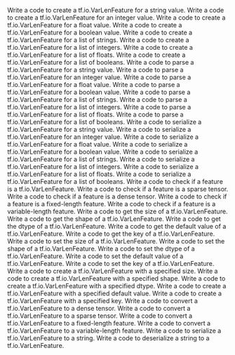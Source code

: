 Write a code to create a tf.io.VarLenFeature for a string value.
Write a code to create a tf.io.VarLenFeature for an integer value.
Write a code to create a tf.io.VarLenFeature for a float value.
Write a code to create a tf.io.VarLenFeature for a boolean value.
Write a code to create a tf.io.VarLenFeature for a list of strings.
Write a code to create a tf.io.VarLenFeature for a list of integers.
Write a code to create a tf.io.VarLenFeature for a list of floats.
Write a code to create a tf.io.VarLenFeature for a list of booleans.
Write a code to parse a tf.io.VarLenFeature for a string value.
Write a code to parse a tf.io.VarLenFeature for an integer value.
Write a code to parse a tf.io.VarLenFeature for a float value.
Write a code to parse a tf.io.VarLenFeature for a boolean value.
Write a code to parse a tf.io.VarLenFeature for a list of strings.
Write a code to parse a tf.io.VarLenFeature for a list of integers.
Write a code to parse a tf.io.VarLenFeature for a list of floats.
Write a code to parse a tf.io.VarLenFeature for a list of booleans.
Write a code to serialize a tf.io.VarLenFeature for a string value.
Write a code to serialize a tf.io.VarLenFeature for an integer value.
Write a code to serialize a tf.io.VarLenFeature for a float value.
Write a code to serialize a tf.io.VarLenFeature for a boolean value.
Write a code to serialize a tf.io.VarLenFeature for a list of strings.
Write a code to serialize a tf.io.VarLenFeature for a list of integers.
Write a code to serialize a tf.io.VarLenFeature for a list of floats.
Write a code to serialize a tf.io.VarLenFeature for a list of booleans.
Write a code to check if a feature is a tf.io.VarLenFeature.
Write a code to check if a feature is a sparse tensor.
Write a code to check if a feature is a dense tensor.
Write a code to check if a feature is a fixed-length feature.
Write a code to check if a feature is a variable-length feature.
Write a code to get the size of a tf.io.VarLenFeature.
Write a code to get the shape of a tf.io.VarLenFeature.
Write a code to get the dtype of a tf.io.VarLenFeature.
Write a code to get the default value of a tf.io.VarLenFeature.
Write a code to get the key of a tf.io.VarLenFeature.
Write a code to set the size of a tf.io.VarLenFeature.
Write a code to set the shape of a tf.io.VarLenFeature.
Write a code to set the dtype of a tf.io.VarLenFeature.
Write a code to set the default value of a tf.io.VarLenFeature.
Write a code to set the key of a tf.io.VarLenFeature.
Write a code to create a tf.io.VarLenFeature with a specified size.
Write a code to create a tf.io.VarLenFeature with a specified shape.
Write a code to create a tf.io.VarLenFeature with a specified dtype.
Write a code to create a tf.io.VarLenFeature with a specified default value.
Write a code to create a tf.io.VarLenFeature with a specified key.
Write a code to convert a tf.io.VarLenFeature to a dense tensor.
Write a code to convert a tf.io.VarLenFeature to a sparse tensor.
Write a code to convert a tf.io.VarLenFeature to a fixed-length feature.
Write a code to convert a tf.io.VarLenFeature to a variable-length feature.
Write a code to serialize a tf.io.VarLenFeature to a string.
Write a code to deserialize a string to a tf.io.VarLenFeature.